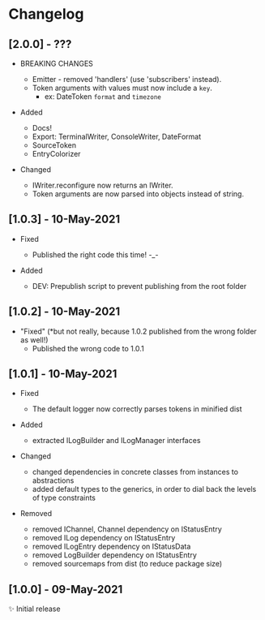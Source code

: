# Changelog #

## [2.0.0] - ??? ##

- BREAKING CHANGES
    - Emitter - removed 'handlers' (use 'subscribers' instead).
    - Token arguments with values must now include a `key`.
        - ex: DateToken `format` and `timezone`

- Added
    - Docs!
    - Export: TerminalWriter, ConsoleWriter, DateFormat
    - SourceToken
    - EntryColorizer

- Changed
    - IWriter.reconfigure now returns an IWriter.
    - Token arguments are now parsed into objects instead of string.

## [1.0.3] - 10-May-2021 ##

- Fixed
    - Published the right code this time! -_-

- Added
    - DEV: Prepublish script to prevent publishing from the root folder

## [1.0.2] - 10-May-2021 ##

- "Fixed" (*but not really, because 1.0.2 published from the wrong folder as well!)
    - Published the wrong code to 1.0.1

## [1.0.1] - 10-May-2021 ##

- Fixed
    - The default logger now correctly parses tokens in minified dist

- Added
    - extracted ILogBuilder and ILogManager interfaces

- Changed
    - changed dependencies in concrete classes from instances to abstractions
    - added default types to the generics, in order to dial back the levels of type constraints

- Removed
    - removed IChannel, Channel dependency on IStatusEntry
    - removed ILog dependency on IStatusEntry
    - removed ILogEntry dependency on IStatusData
    - removed LogBuilder dependency on IStatusEntry
    - removed sourcemaps from dist (to reduce package size)

## [1.0.0] - 09-May-2021 ##

✨ Initial release

